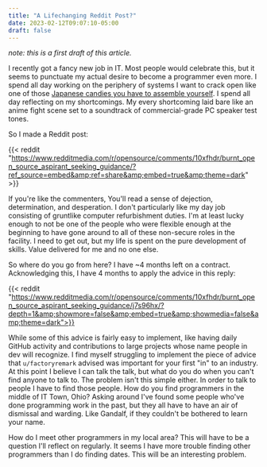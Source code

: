 ```yaml
---
title: "A Lifechanging Reddit Post?"
date: 2023-02-12T09:07:10-05:00
draft: false
---
```


_note: this is a first draft of this article._

I recently got a fancy new job in IT. Most people would celebrate this, but it
seems to punctuate my actual desire to become a programmer even more. I spend
all day working on the periphery of systems I want to crack open like one of
those [Japanese candies you have to assemble yourself].
I spend all day reflecting on my shortcomings. My every shortcoming laid bare
like an anime fight scene set to a soundtrack of commercial-grade PC speaker
test tones.

So I made a Reddit post:

{{< reddit "https://www.redditmedia.com/r/opensource/comments/10xfhdr/burnt_open_source_aspirant_seeking_guidance/?ref_source=embed&amp;ref=share&amp;embed=true&amp;theme=dark" >}}

If you're like the commenters, You'll read a sense of dejection, determination, and desperation.
I don't particularly like my day job consisting of gruntlike computer refurbishment duties.
I'm at least lucky enough to not be one of the people who were flexible enough at the beginning
to have gone around to all of these non-secure roles in the facility.
I need to get out, but my life is spent on the pure development of skills.
Value delivered for me and no one else.

So where do you go from here? I have ~4 months left on a contract.
Acknowledging this, I have 4 months to apply the advice in this reply:

{{< reddit "https://www.redditmedia.com/r/opensource/comments/10xfhdr/burnt_open_source_aspirant_seeking_guidance/j7s96hx/?depth=1&amp;showmore=false&amp;embed=true&amp;showmedia=false&amp;theme=dark">}}

While some of this advice is fairly easy to implement, like having daily GitHub activity and contributions to large
projects whose name people in dev will recognize. I find myself struggling to implement the piece of advice that
`u/factoryremark` advised was important for your first "in" to an industry.
At this point I believe I can talk the talk, but what do you do when you can't find anyone to talk to.
The problem isn't this simple either. In order to talk to people I have to find those people.
How do you find programmers in the middle of IT Town, Ohio?
Asking around I've found some people who've done programming work in the past,
but they all have to have an air of dismissal and warding. Like Gandalf, if they couldn't be bothered to learn your name.

How do I meet other programmers in my local area?
This will have to be a question I'll reflect on regularly.
It seems I have more trouble finding other programmers than I do finding dates.
This will be an interesting problem.

[Japanese candies you have to assemble yourself]: https://www.amazon.com/Hamburger-Popin-Cookin-candy-Kracie/dp/B008CYW1CG
